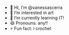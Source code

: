 - 👋 Hi, I’m @vanessascerra
- 👀 I’m interested in art
- 🌱 I’m currently learning IT!
- 😄 Pronouns: any!!
- ⚡ Fun fact: i crochet

<!---
vanessascerra/vanessascerra is a ✨ special ✨ repository because its `README.md` (this file) appears on your GitHub profile.
You can click the Preview link to take a look at your changes.
--->
